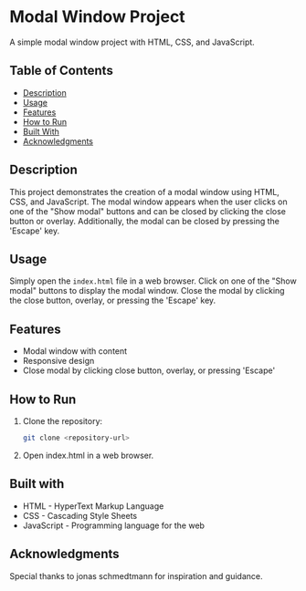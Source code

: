 # Modal Window Project

A simple modal window project with HTML, CSS, and JavaScript.

## Table of Contents

- [Description](#description)
- [Usage](#usage)
- [Features](#features)
- [How to Run](#how-to-run)
- [Built With](#built-with)
- [Acknowledgments](#acknowledgments)

## Description

This project demonstrates the creation of a modal window using HTML, CSS, and JavaScript. The modal window appears when the user clicks on one of the "Show modal" buttons and can be closed by clicking the close button or overlay. Additionally, the modal can be closed by pressing the 'Escape' key.

## Usage

Simply open the `index.html` file in a web browser. Click on one of the "Show modal" buttons to display the modal window. Close the modal by clicking the close button, overlay, or pressing the 'Escape' key.

## Features

- Modal window with content
- Responsive design
- Close modal by clicking close button, overlay, or pressing 'Escape'

## How to Run

1. Clone the repository:

   ```bash
   git clone <repository-url>
2. Open index.html in a web browser.
## Built with 
- HTML - HyperText Markup Language
- CSS - Cascading Style Sheets
- JavaScript - Programming language for the web

## Acknowledgments
Special thanks to jonas schmedtmann for inspiration and guidance.
